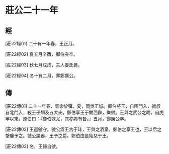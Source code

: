 # 莊公二十一年

## 經 <a name="03Zhuang22Jing"></a>

<a name="03Zhuang22Jing01">[莊22經01]</a> 二十有一年春，王正月。

<a name="03Zhuang22Jing02">[莊22經02]</a> 夏五月辛酉，鄭伯突卒。

<a name="03Zhuang22Jing03">[莊22經03]</a> 秋七月戊戌，夫人姜氏薨。

<a name="03Zhuang22Jing04">[莊22經04]</a> 冬十有二月，葬鄭厲公。

## 傳 <a name="03Zhuang22Zhuan"></a>

<a name="03Zhuang22Zhuan01">[莊22傳01]</a> 二十一年春，胥命於弭。夏，同伐王城。鄭伯將王，自圉門入，虢叔自北門入，殺王子頹及五大夫。鄭伯享王于闕西辟，樂備。王與之武公之略，自虎牢以東。原伯曰：『鄭伯效尤，其亦將有咎。』五月，鄭厲公卒。

<a name="03Zhuang22Zhuan02">[莊22傳02]</a> 王巡虢守。虢公爲王宮于玤，王與之酒泉。鄭伯之享王也，王以后之鞶鑒予之。虢公請器，王予之爵。鄭伯由是始惡于王。

<a name="03Zhuang22Zhuan03">[莊22傳03]</a> 冬，王歸自虢。

